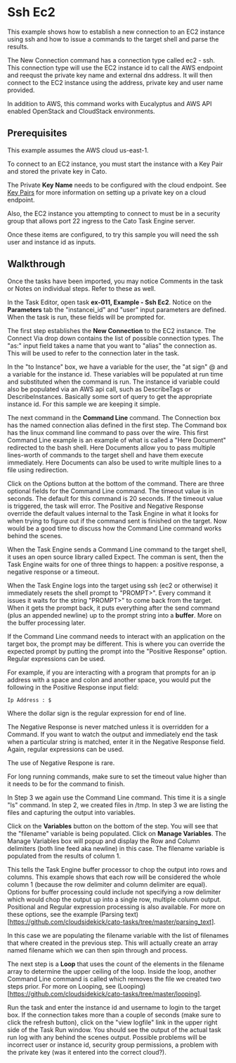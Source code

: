 Ssh Ec2
=============

This example shows how to establish a new connection to an EC2 instance using ssh and how to issue a commands to the target shell and parse the results.

The New Connection command has a connection type called ec2 - ssh. This connection type will use the EC2 instance id to call the AWS endpoint and reequst the private key name and external dns address. It will then connect to the EC2 instance using the address, private key and user name provided.

In addition to AWS, this command works with Eucalyptus and AWS API enabled OpenStack and CloudStack environments. 

Prerequisites
-------------

This example assumes the AWS cloud us-east-1. 

To connect to an EC2 instance, you must start the instance with a Key Pair and stored the private key in Cato.

The Private **Key Name** needs to be configured with the cloud endpoint. See [Key Pairs](https://github.com/cloudsidekick/cato/wiki/setup-cloud-endpoint#key-pairs) for more information on setting up a private key on a cloud endpoint. 

Also, the EC2 instance you attempting to connect to must be in a security group that allows port 22 ingress to the Cato Task Engine server. 

Once these items are configured, to try this sample you will need the ssh user and instance id as inputs.

Walkthrough
-----------

Once the tasks have been imported, you may notice Comments in the task or Notes on individual steps. Refer to these as well. 

In the Task Editor, open task **ex-011, Example - Ssh Ec2**. Notice on the **Parameters** tab the "instancei\_id" and "user" input parameters are defined. When the task is run, these fields will be prompted for.

The first step establishes the **New Connection** to the EC2 instance. The Connect Via drop down contains the list of possible connection types. The "as:" input field takes a name that you want to "alias" the connection as. This will be used to refer to the connection later in the task. 

In the "to Instance" box, we have a variable for the user, the "at sign" @ and a variable for the instance id. These variables will be populated at run time and substituted when the command is run. The instance id variable could also be populated via an AWS api call, such as DescribeTags or DescribeInstances. Basically some sort of query to get the appropriate instance id. For this sample we are keeping it simple. 

The next command in the **Command Line** command. The Connection box has the named connection alias defined in the first step. The Command box has the linux command line command to pass over the wire. This first Command Line example is an example of what is called a "Here Document" redirected to the bash shell. Here Documents allow you to pass multiple lines-worth of commands to the target shell and have them execute immediately. Here Documents can also be used to write multiple lines to a file using redirection. 

Click on the Options button at the bottom of the command. There are three optional fields for the Command Line command. The timeout value is in seconds. The default for this command is 20 seconds. If the timeout value is triggered, the task will error. The Positive and Negative Response override the default values internal to the Task Engine in what it looks for when trying to figure out if the command sent is finished on the target. Now would be a good time to discuss how the Command Line command works behind the scenes. 

When the Task Engine sends a Command Line command to the target shell, it uses an open source library called Expect. The comman is sent, then the Task Engine waits for one of three things to happen: a positive response, a negative response or a timeout. 

When the Task Engine logs into the target using ssh (ec2 or otherwise) it immediately resets the shell prompt to "PROMPT>". Every command it issues it waits for the string "PROMPT>" to come back from the target. When it gets the prompt back, it puts everything after the send command (plus an appended newline) up to the prompt string into a **buffer**. More on the buffer processing later. 

If the Command Line command needs to interact with an application on the target box, the prompt may be different. This is where you can override the expected prompt by putting the prompt into the "Positive Response" option. Regular expressions can be used. 

For example, if you are interacting with a program that prompts for an ip address with a space and colon and another space, you would put the following in the Positive Response input field:

```
Ip Address : $
```

Where the dollar sign is the regular expression for end of line. 

The Negative Response is never matched unless it is overridden for a Command. If you want to watch the output and immediately end the task when a particular string is matched, enter it in the Negative Response field. Again, regular expressions can be used. 

The use of Negative Respone is rare.

For long running commands, make sure to set the timeout value higher than it needs to be for the command to finish. 

In Step 3 we again use the Command Line command. This time it is a single "ls" command. In step 2, we created files in /tmp. In step 3 we are listing the files and capturing the output into variables. 

Click on the **Variables** button on the bottom of the step. You will see that the "filename" variable is being populated. Click on **Manage Variables**. The Manage Variables box will popup and display the Row and Column delimiters (both line feed aka newline) in this case. The filename variable is populated from the results of column 1. 

This tells the Task Engine buffer processor to chop the output into rows and columns. This example shows that each row will be considered the whole column 1 (because the row delimiter and column delimiter are equal). Options for buffer processing could include not specifying a row delimiter which would chop the output up into a single row, multiple column output. Positional and Regular expression processing is also available. For more on these options, see the example (Parsing text)[https://github.com/cloudsidekick/cato-tasks/tree/master/parsing_text].

In this case we are populating the filename variable with the list of filenames that where created in the previous step. This will actually create an array named filename which we can then spin through and process. 

The next step is a **Loop** that uses the count of the elements in the filename array to determine the upper ceiling of the loop. Inside the loop, another Command Line command is called which removes the file we created two steps prior. For more on Looping, see (Looping)[https://github.com/cloudsidekick/cato-tasks/tree/master/looping]. 

Run the task and enter the instance id and username to login to the target box. If the connection takes more than a couple of seconds (make sure to click the refresh button), click on the "view logfile" link in the upper right side of the Task Run window. You should see the output of the actual task run log with any behind the scenes output. Possible problems will be incorrect user or instance id, security group permissions, a problem with the private key (was it entered into the correct cloud?).  
